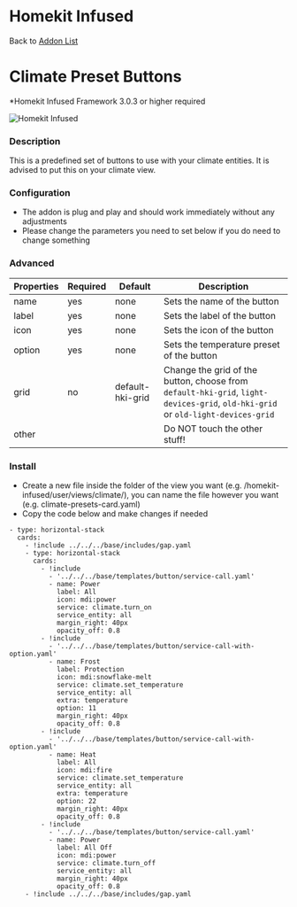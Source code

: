 # Homekit Infused

Back to [Addon List](../addon_list.md)

# Climate Preset Buttons
*Homekit Infused Framework 3.0.3 or higher required

![Homekit Infused](../images/climate-preset-buttons.png)

### Description
This is a predefined set of buttons to use with your climate entities. It is advised to put this on your climate view. 

### Configuration
- The addon is plug and play and should work immediately without any adjustments
- Please change the parameters you need to set below if you do need to change something

### Advanced

| Properties | Required | Default | Description |
|----------------------------------|-------------|----------------------------------|----------------------------------------------------------------------------------------------------------------------------------------------------------------------|
| name | yes | none | Sets the name of the button |
| label | yes | none | Sets the label of the button |
| icon | yes | none | Sets the icon of the button |
| option | yes | none | Sets the temperature preset of the button |
| grid | no | default-hki-grid | Change the grid of the button, choose from `default-hki-grid`, `light-devices-grid`, `old-hki-grid` or `old-light-devices-grid` |
| other | | | Do NOT touch the other stuff! |

### Install
- Create a new file inside the folder of the view you want (e.g. /homekit-infused/user/views/climate/), you can name the file however you want (e.g. climate-presets-card.yaml)
- Copy the code below and make changes if needed

```
- type: horizontal-stack
  cards:
    - !include ../../../base/includes/gap.yaml
    - type: horizontal-stack
      cards:
        - !include
          - '../../../base/templates/button/service-call.yaml'
          - name: Power
            label: All
            icon: mdi:power
            service: climate.turn_on
            service_entity: all
            margin_right: 40px
            opacity_off: 0.8
        - !include
          - '../../../base/templates/button/service-call-with-option.yaml'
          - name: Frost
            label: Protection
            icon: mdi:snowflake-melt
            service: climate.set_temperature
            service_entity: all
            extra: temperature
            option: 11
            margin_right: 40px
            opacity_off: 0.8
        - !include
          - '../../../base/templates/button/service-call-with-option.yaml'
          - name: Heat
            label: All
            icon: mdi:fire
            service: climate.set_temperature
            service_entity: all
            extra: temperature
            option: 22
            margin_right: 40px
            opacity_off: 0.8
        - !include
          - '../../../base/templates/button/service-call.yaml'
          - name: Power
            label: All Off
            icon: mdi:power
            service: climate.turn_off
            service_entity: all
            margin_right: 40px
            opacity_off: 0.8
    - !include ../../../base/includes/gap.yaml
```

